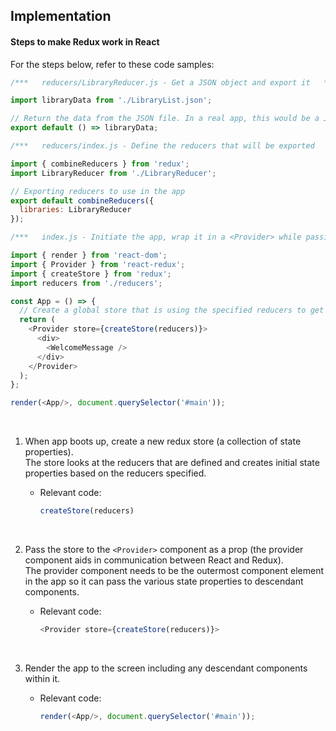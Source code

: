 ## Implementation

#### Steps to make Redux work in React

For the steps below, refer to these code samples:
```js
/***   reducers/LibraryReducer.js - Get a JSON object and export it   ***/

import libraryData from './LibraryList.json';

// Return the data from the JSON file. In a real app, this would be a JSON response from an API call.
export default () => libraryData;
```

```js
/***   reducers/index.js - Define the reducers that will be exported   ***/

import { combineReducers } from 'redux';
import LibraryReducer from './LibraryReducer';

// Exporting reducers to use in the app
export default combineReducers({
  libraries: LibraryReducer
});
```

```js
/***   index.js - Initiate the app, wrap it in a <Provider> while passing it a reference to a new store while defining the reducers to create initial state   ***/

import { render } from 'react-dom';
import { Provider } from 'react-redux';
import { createStore } from 'redux';
import reducers from './reducers';

const App = () => {
  // Create a global store that is using the specified reducers to get the state
  return (
    <Provider store={createStore(reducers)}>
      <div>
        <WelcomeMessage />
      </div>
    </Provider>
  );
};

render(<App/>, document.querySelector('#main'));
```

<br>    
    
1. When app boots up, create a new redux store (a collection of state properties).<br>
   The store looks at the reducers that are defined and creates initial state properties based on the reducers specified.
   * Relevant code:
   
       ```js
       createStore(reducers)
       ```

<br>

2. Pass the store to the `<Provider>` component as a prop (the provider component aids in communication between React and Redux).<br>
  The provider component needs to be the outermost component element in the app so it can pass the various state properties to descendant components.
   * Relevant code:
   
       ```js
       <Provider store={createStore(reducers)}>
       ```

<br>

3. Render the app to the screen including any descendant components within it.
   * Relevant code:
   
       ```js
       render(<App/>, document.querySelector('#main'));
       ```
